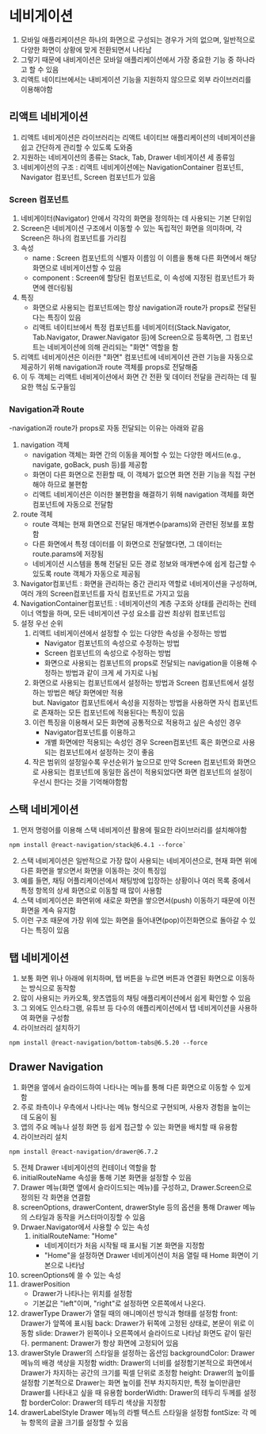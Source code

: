 # 네비게이션

1. 모바일 애플리케이션은 하나의 화면으로 구성되는 경우가 거의 없으며, 일반적으로 다양한 화면이 상황에 맞게 전환되면서 나타남
2. 그렇기 때문에 내비게이션은 모바일 애플리케이션에서 가장 중요한 기능 중 하나라고 할 수 있음
3. 리액트 네이티브에서는 내비게이션 기능을 지원하지 않으므로 외부 라이브러리를 이용해야함

## 리액트 네비게이션

1. 리액트 네비게이션은 라이브러리는 리액트 네이티브 애플리케이션의 네비게이션을 쉽고 간단하게 관리할 수 있도록 도와줌
2. 지원하는 네비게이션의 종류는 Stack, Tab, Drawer 네비게이션 세 종류임
3. 네비게이션의 구조 : 리액트 네비게이션에는 NavigationContainer 컴포넌트, Navigator 컴포넌트, Screen 컴포넌트가 있음

### Screen 컴포넌트

1. 네비게이터(Navigator) 안에서 각각의 화면을 정의하는 데 사용되는 기본 단위임
2. Screen은 네비게이션 구조에서 이동할 수 있는 독립적인 화면을 의미하며, 각 Screen은 하나의 컴포넌트를 가리킴
3. 속성
    - name : Screen 컴포넌트의 식별자 이름임 이 이름을 통해 다른 화면에서 해당 화면으로 네비게이션할 수 있음
    - component : Screen에 할당된 컴포넌트로, 이 속성에 지정된 컴포넌트가 화면에 렌더링됨
4. 특징
    - 화면으로 사용되는 컴포넌트에는 항상 navigation과 route가 props로 전달된다는 특징이 있음
    - 리액트 네이티브에서 특정 컴포넌트를 네비게이터(Stack.Navigator, Tab.Navigator, Drawer.Navigator 등)에 Screen으로 등록하면, 그 컴포넌트는 네비게이션에 의해 관리되는 "화면" 역할을 함
5. 리액트 네비게이션은 이러한 "화면" 컴포넌트에 네비게이션 관련 기능을 자동으로 제공하기 위해 navigation과 route 객체를 props로 전달해줌
6. 이 두 객체는 리액트 네비게이션에서 화면 간 전환 및 데이터 전달을 관리하는 데 필요한 핵심 도구들임

### Navigation과 Route

-navigation과 route가 props로 자동 전달되는 이유는 아래와 같음

1. navigation 객체
    - navigation 객체는 화면 간의 이동을 제어할 수 있는 다양한 메서드(e.g., navigate, goBack, push 등)를 제공함
    - 화면이 다른 화면으로 전환할 때, 이 객체가 없으면 화면 전환 기능을 직접 구현해야 하므로 불편함
    - 리액트 네비게이션은 이러한 불편함을 해결하기 위해 navigation 객체를 화면 컴포넌트에 자동으로 전달함
2. route 객체
    - route 객체는 현재 화면으로 전달된 매개변수(params)와 관련된 정보를 포함함
    - 다른 화면에서 특정 데이터를 이 화면으로 전달했다면, 그 데이터는 route.params에 저장됨
    - 네비게이션 시스템을 통해 전달된 모든 경로 정보와 매개변수에 쉽게 접근할 수 있도록 route 객체가 자동으로 제공됨
3. Navigator컴포넌트 : 화면을 관리하는 중간 관리자 역할로 네비게이션을 구성하며, 여러 개의 Screen컴포넌트를 자식 컴포넌트로 가지고 있음
4. NavigationContainer컴포넌트 : 네비게이션의 계층 구조와 상태를 관리하는 컨테이너 역할을 하며, 모든 네비게이션 구성 요소를 감싼 최상위 컴포넌트임
5. 설정 우선 순위
    1. 리액트 네비게이션에서 설정할 수 있는 다양한 속성을 수정하는 방법
        - Navigator 컴포넌트의 속성으로 수정하는 방법
        - Screen 컴포넌트의 속성으로 수정하는 방법
        - 화면으로 사용되는 컴포넌트의 props로 전달되는 navigation을 이용해 수정하는 방법과 같이 크게 세 가지로 나뉨
    2. 화면으로 사용되는 컴포넌트에서 설정하는 방법과 Screen 컴포넌트에서 설정하는 방법은 해당 화면에만 적용
    <br>but. Navigator 컴포넌트에서 속성을 지정하는 방법을 사용하면 자식 컴포넌트로 존재하는 모든 컴포넌트에 적용된다는 특징이 있음
    3. 이런 특징을 이용해서 모든 화면에 공통적으로 적용하고 싶은 속성인 경우
        - Navigator컴포넌트를 이용하고
        - 개별 화면에만 적용되는 속성인 경우 Screen컴포넌트 혹은 화면으로 사용되는 컴포넌트에서 설정하는 것이 좋음
    4. 작은 범위의 설정일수록 우선순위가 높으므로 만약 Screen 컴포넌트와 화면으로 사용되는 컴포넌트에 동일한 옵션이 적용되었다면 화면 컴포넌트의 설정이 우선시 한다는 것을 기억해야함함

## 스택 네비게이션

1. 먼저 명령어를 이용해 스택 네비게이션 활용에 필요한 라이브러리를 설치해야함
```JS
npm install @react-navigation/stack@6.4.1 --force`
```
2. 스택 네비게이션은 일반적으로 가장 많이 사용되는 네비게이션으로, 현재 화면 위에 다른 화면을 쌓으면서 화면을 이동하는 것이 특징임
3. 예를 들면, 채팅 어플리케이션에서 채팅방에 입장하는 상황이나 여러 목록 중에서 특정 항목의 상세 화면으로 이동할 때 많이 사용함
4. 스택 네비게이션은 화면위에 새로운 화면을 쌓으면서(push) 이동하기 때문에 이전 화면을 계속 유지함
5. 이런 구조 때문에 가장 위에 있는 화면을 들어내면(pop)이전화면으로 돌아갈 수 있다는 특징이 있음

## 탭 네비게이션

1. 보통 화면 위나 아래에 위치하며, 탭 버튼을 누르면 버튼과 연결된 화면으로 이동하는 방식으로 동작함
2. 많이 사용되는 카카오톡, 왓츠앱등의 채팅 애플리케이션에서 쉽게 확인할 수 있음
3. 그 외에도 인스타그램, 유튜브 등 다수의 애플리케이션에서 탭 네비게이션을 사용하여 화면을 구성함
4. 라이브러리 설치하기
```JS
npm install @react-navigation/bottom-tabs@6.5.20 --force
```

## Drawer Navigation

1. 화면을 옆에서 슬라이드하여 나타나는 메뉴를 통해 다른 화면으로 이동할 수 있게 함
2. 주로 좌측이나 우측에서 나타나는 메뉴 형식으로 구현되며, 사용자 경험을 높이는 데 도움이 됨
3. 앱의 주요 메뉴나 설정 화면 등 쉽게 접근할 수 있는 화면을 배치할 때 유용함
4. 라이브러리 설치
```JS
npm install @react-navigation/drawer@6.7.2
```
5. 전체 Drawer 네비게이션의 컨테이너 역할을 함
6. initialRouteName 속성을 통해 기본 화면을 설정할 수 있음
7. Drawer 메뉴(화면 옆에서 슬라이드되는 메뉴)를 구성하고, Drawer.Screen으로 정의된 각 화면을 연결함
8. screenOptions, drawerContent, drawerStyle 등의 옵션을 통해 Drawer 메뉴의 스타일과 동작을 커스터마이징할 수 있음
9. Drwaer.Navigator에서 사용할 수 있는 속성
    1. initialRouteName: "Home"
        - 네비게이터가 처음 시작될 때 표시될 기본 화면을 지정함
        - "Home"을 설정하면 Drawer 네비게이션이 처음 열릴 때 Home 화면이 기본으로 나타남
2. screenOptions에 쓸 수 있는 속성
1. drawerPosition
    - Drawer가 나타나는 위치를 설정함
    - 기본값은 "left"이며, "right"로 설정하면 오른쪽에서 나온다.
2. drawerType
Drawer가 열릴 때의 애니메이션 방식과 형태를 설정함
front: Drawer가 앞쪽에 표시됨
back: Drawer가 뒤쪽에 고정된 상태로, 본문이 위로 이동함
slide: Drawer가 왼쪽이나 오른쪽에서 슬라이드로 나타남 화면도 같이 밀린다.
permanent: Drawer가 항상 화면에 고정되어 있음
3. drawerStyle
Drawer의 스타일을 설정하는 옵션임
backgroundColor: Drawer 메뉴의 배경 색상을 지정함
width: Drawer의 너비를 설정함기본적으로 화면에서 Drawer가 차지하는 공간의 크기를 픽셀 단위로 조정함
height: Drawer의 높이를 설정함 기본적으로 Drawer는 화면 높이를 전부 차지하지만, 특정 높이만큼만 Drawer를 나타내고 싶을 때 유용함
borderWidth: Drawer의 테두리 두께를 설정함
borderColor: Drawer의 테두리 색상을 지정함
3. drawerLabelStyle
Drawer 메뉴의 라벨 텍스트 스타일을 설정함
fontSize: 각 메뉴 항목의 글꼴 크기를 설정할 수 있음

